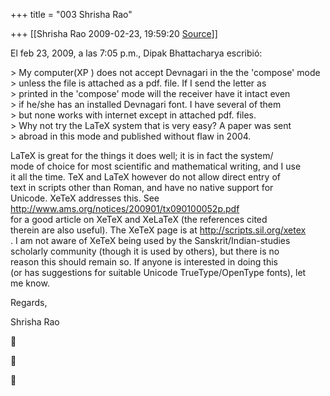 +++
title = "003 Shrisha Rao"

+++
[[Shrisha Rao	2009-02-23, 19:59:20 [Source](https://groups.google.com/g/bvparishat/c/LLZ5Q-a05uc)]]



El feb 23, 2009, a las 7:05 p.m., Dipak Bhattacharya escribió:  
  
\> My computer(XP ) does not accept Devnagari in the the 'compose' mode  
\> unless the file is attached as a pdf. file. If I send the letter as  
\> printed in the 'compose' mode will the receiver have it intact even  
\> if he/she has an installed Devnagari font. I have several of them  
\> but none works with internet except in attached pdf. files.  
\> Why not try the LaTeX system that is very easy? A paper was sent  
\> abroad in this mode and published without flaw in 2004.  
  

LaTeX is great for the things it does well; it is in fact the system/  
mode of choice for most scientific and mathematical writing, and I use  
it all the time. TeX and LaTeX however do not allow direct entry of  
text in scripts other than Roman, and have no native support for  
Unicode. XeTeX addresses this. See <http://www.ams.org/notices/200901/tx090100052p.pdf>  
for a good article on XeTeX and XeLaTeX (the references cited  
therein are also useful). The XeTeX page is at <http://scripts.sil.org/xetex>  
. I am not aware of XeTeX being used by the Sanskrit/Indian-studies  
scholarly community (though it is used by others), but there is no  
reason this should remain so. If anyone is interested in doing this  
(or has suggestions for suitable Unicode TrueType/OpenType fonts), let  
me know.  
  
Regards,  
  
Shrisha Rao  








